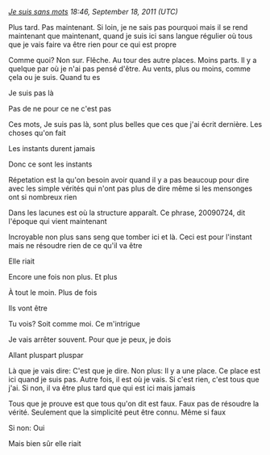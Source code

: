 *[Je suis sans mots](https://soundcloud.com/serprex/esperluete) 18:46, September 18, 2011 (UTC)*

Plus tard. Pas maintenant. Si loin, je ne sais pas pourquoi mais il se rend maintenant que maintenant, quand je suis ici sans langue régulier où tous que je vais faire va être rien pour ce qui est propre

Comme quoi? Non sur. Flêche. Au tour des autre places. Moins parts. Il y a quelque par où je n'ai pas pensé d'être. Au vents, plus ou moins, comme çela ou je suis. Quand tu es

Je suis pas là

Pas de ne pour ce ne c'est pas

Ces mots, Je suis pas là, sont plus belles que ces que j'ai écrit dernière. Les choses qu'on fait

Les instants durent jamais

Donc ce sont les instants

Répetation est la qu'on besoin avoir quand il y a pas beaucoup pour dire avec les simple vérités qui n'ont pas plus de dire même si les mensonges ont si nombreux rien

Dans les lacunes est où la structure apparaît. Ce phrase, 20090724, dit l'époque qui vient maintenant

Incroyable non plus sans seng que tomber ici et là. Ceci est pour l'instant mais ne résoudre rien de ce qu'il va être

Elle riait

Encore une fois non plus. Et plus

À tout le moin. Plus de fois

Ils vont être

Tu vois? Soit comme moi. Ce m'intrigue

Je vais arrêter souvent. Pour que je peux, je dois

Allant pluspart pluspar

Là que je vais dire: C'est que je dire. Non plus: Il y a une place. Ce place est ici quand je suis pas. Autre fois, il est où je vais. Si c'est rien, c'est tous que j'ai. Si non, il va être plus tard que qui est ici mais jamais

Tous que je prouve est que tous qu'on dit est faux. Faux pas de résoudre la vérité. Seulement que la simplicité peut être connu. Même si faux

Si non: Oui

Mais bien sûr elle riait

